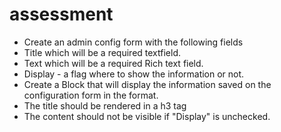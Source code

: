 # assessment

- Create an admin config form with the following fields
- Title which will be a required textfield.
- Text which will be a required Rich text field.
- Display - a flag where to show the information or not.
- Create a Block that will display the information saved on the configuration form in the format.
- The title should be rendered in a h3 tag
- The content should not be visible if "Display" is unchecked.
